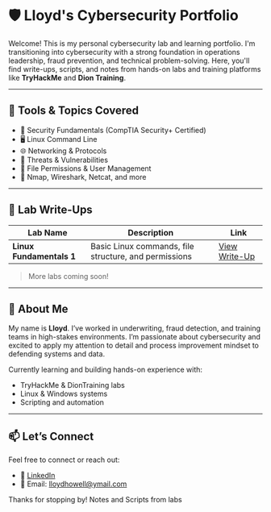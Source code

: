 # 🛡️ Lloyd's Cybersecurity Portfolio

Welcome! This is my personal cybersecurity lab and learning portfolio. I'm transitioning into cybersecurity with a strong foundation in operations leadership, fraud prevention, and technical problem-solving. Here, you'll find write-ups, scripts, and notes from hands-on labs and training platforms like **TryHackMe** and **Dion Training**.

---

## 🔧 Tools & Topics Covered
- 🔐 Security Fundamentals (CompTIA Security+ Certified)
- 🖥️ Linux Command Line
- 🌐 Networking & Protocols
- 🧠 Threats & Vulnerabilities
- 📄 File Permissions & User Management
- 🧰 Nmap, Wireshark, Netcat, and more

---

## 🧪 Lab Write-Ups

| Lab Name | Description | Link |
|----------|-------------|------|
| **Linux Fundamentals 1** | Basic Linux commands, file structure, and permissions | [View Write-Up](linux-fundamentals-1.md) |

> More labs coming soon!

---

## 📜 About Me

My name is **Lloyd**. I’ve worked in underwriting, fraud detection, and training teams in high-stakes environments. I’m passionate about cybersecurity and excited to apply my attention to detail and process improvement mindset to defending systems and data.

Currently learning and building hands-on experience with:
- TryHackMe & DionTraining labs
- Linux & Windows systems
- Scripting and automation

---

## 📫 Let’s Connect

Feel free to connect or reach out:

- 🔗 [LinkedIn](www.linkedin.com/in/lloydhowell) 
- 📧 Email: lloydhowell@ymail.com

Thanks for stopping by!
Notes and Scripts from labs
